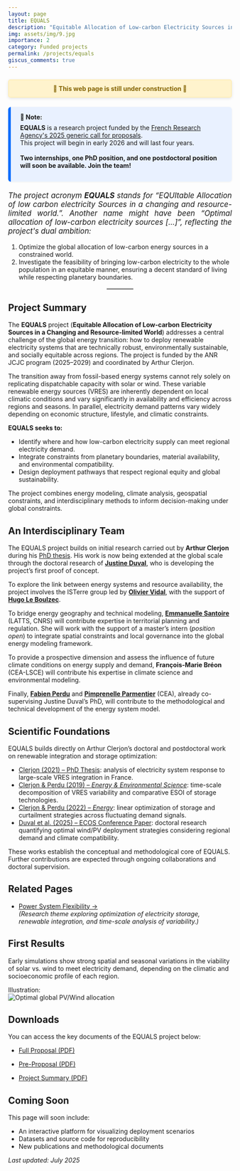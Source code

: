 ```yaml
---
layout: page
title: EQUALS
description: "Equitable Allocation of Low-carbon Electricity Sources in a Changing and Resource-limited World"
img: assets/img/9.jpg
importance: 2
category: Funded projects
permalink: /projects/equals
giscus_comments: true
---
```


<div style="background-color: #fff3cd; color: #856404; border: 2px solid #ffeeba; padding: 10px 20px; margin: 20px 0; border-radius: 5px; font-weight: bold; text-align: center; box-shadow: 0 2px 6px rgba(0,0,0,0.1);">
  🚧 This web page is still under construction 🚧
</div>

<div style="border-left: 6px solid #0d6efd; background-color: #e9f1ff; padding: 1em 1.5em; margin: 1.5em 0; border-radius: 6px; box-shadow: 0 1px 4px rgba(0,0,0,0.05);">
  <strong>🔔 Note:</strong><br>
  <p style="margin-top: 0.5em;">
    <strong>EQUALS</strong> is a research project funded by the 
    <a href="https://anr.fr/en/call-for-proposals-details/call/generic-call-for-proposals-aapg-2025/" target="_blank" rel="noopener">French Research Agency's 2025 generic call for proposals</a>.<br>
    This project will begin in early 2026 and will last four years.
    <br><br>
    <strong>Two internships, one PhD position, and one postdoctoral position will soon be available. Join the team!</strong>
  </p>
</div>

<p style="font-style: italic; font-size: 1.05rem; text-align: justify;">
  The project acronym <strong>EQUALS</strong> stands for 
 <em>“EQUItable Allocation of low carbon electricity Sources in a changing and resource-limited world.”</em>. Another name might have been <em>“Optimal allocation of low-carbon electricity sources […]”</em>, 
  reflecting the project's dual ambition:
</p>

<ol>
  <li>
    Optimize the global allocation of low-carbon energy sources in a constrained world.
  </li>
  <li>
    Investigate the feasibility of bringing low-carbon electricity to the whole population in an equitable manner, 
    ensuring a decent standard of living while respecting planetary boundaries.
  </li>
</ol>

<hr style="width: 60px; border: none; border-top: 2px solid #ccc; margin: 1rem auto;">

## Project Summary

The **EQUALS** project (**Equitable Allocation of Low-carbon Electricity Sources in a Changing and Resource-limited World**) addresses a central challenge of the global energy transition: how to deploy renewable electricity systems that are technically robust, environmentally sustainable, and socially equitable across regions. The project is funded by the ANR JCJC program (2025–2029) and coordinated by Arthur Clerjon.

The transition away from fossil-based energy systems cannot rely solely on replicating dispatchable capacity with solar or wind. These variable renewable energy sources (VRES) are inherently dependent on local climatic conditions and vary significantly in availability and efficiency across regions and seasons. In parallel, electricity demand patterns vary widely depending on economic structure, lifestyle, and climatic constraints. 

**EQUALS seeks to:**
- Identify where and how low-carbon electricity supply can meet regional electricity demand.
- Integrate constraints from planetary boundaries, material availability, and environmental compatibility.
- Design deployment pathways that respect regional equity and global sustainability.

The project combines energy modeling, climate analysis, geospatial constraints, and interdisciplinary methods to inform decision-making under global constraints.

## An Interdisciplinary Team

The EQUALS project builds on initial research carried out by **Arthur Clerjon** during his [PhD thesis](https://hal.science/tel-03230033/). His work is now being extended at the global scale through the doctoral research of **[Justine Duval](https://theses.fr/s399297)**, who is developing the project’s first proof of concept.

To explore the link between energy systems and resource availability, the project involves the ISTerre group led by [**Olivier Vidal**](https://www.isterre.fr/annuaire/pages-web-du-personnel/olivier-vidal/), with the support of [**Hugo Le Boulzec**](https://www.researchgate.net/profile/Hugo-Le-Boulzec-2).

To bridge energy geography and technical modeling, [**Emmanuelle Santoire**](https://latts.fr/membres/santoireemmanuelle/) (LATTS, CNRS) will contribute expertise in territorial planning and regulation. She will work with the support of a master’s intern (_position open_) to integrate spatial constraints and local governance into the global energy modeling framework.

To provide a prospective dimension and assess the influence of future climate conditions on energy supply and demand, **François-Marie Bréon** (CEA-LSCE) will contribute his expertise in climate science and environmental modeling.

Finally, [**Fabien Perdu**](https://www.linkedin.com/in/fabien-perdu-6962b345/) and [**Pimprenelle Parmentier**](https://www.linkedin.com/in/pimprenelle-parmentier-2743bb77/) (CEA), already co-supervising Justine Duval’s PhD, will contribute to the methodological and technical development of the energy system model.


## Scientific Foundations

EQUALS builds directly on Arthur Clerjon’s doctoral and postdoctoral work on renewable integration and storage optimization:

- [Clerjon (2021) – PhD Thesis](https://theses.fr/s343655): analysis of electricity system response to large-scale VRES integration in France.
- [Clerjon & Perdu (2019) – *Energy & Environmental Science*](https://doi.org/10.1039/C8EE01940A): time-scale decomposition of VRES variability and comparative ESOI of storage technologies.
- [Clerjon & Perdu (2022) – *Energy*](https://doi.org/10.1016/j.energy.2021.122799): linear optimization of storage and curtailment strategies across fluctuating demand signals.
- [Duval et al. (2025) – ECOS Conference Paper](https://cea.hal.science/cea-05141769): doctoral research quantifying optimal wind/PV deployment strategies considering regional demand and climate compatibility.

These works establish the conceptual and methodological core of EQUALS. Further contributions are expected through ongoing collaborations and doctoral supervision.


## Related Pages

- [Power System Flexibility →](/power-system-flexibility)  
  *(Research theme exploring optimization of electricity storage, renewable integration, and time-scale analysis of variability.)*

## First Results

Early simulations show strong spatial and seasonal variations in the viability of solar vs. wind to meet electricity demand, depending on the climatic and socioeconomic profile of each region.

Illustration:  
![Optimal global PV/Wind allocation](assets/img/world_map.png)

## Downloads

You can access the key documents of the EQUALS project below:

- [Full Proposal (PDF)](https://nuage.gresille.org/index.php/s/9TonKDSQCjWzkZr)  

- [Pre-Proposal (PDF)](https://nuage.gresille.org/index.php/s/cLf7toepGt8nm3g)  

- [Project Summary (PDF)](https://nuage.gresille.org/index.php/s/sioYgnqM3AHDQyD)  


## Coming Soon

This page will soon include:

- An interactive platform for visualizing deployment scenarios
- Datasets and source code for reproducibility
- New publications and methodological documents

*Last updated: July 2025*

